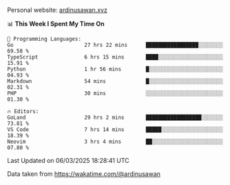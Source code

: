 Personal website: [ardinusawan.xyz](https://ardinusawan.xyz)

<!--START_SECTION:waka-->
📊 **This Week I Spent My Time On** 

```text
💬 Programming Languages: 
Go                       27 hrs 22 mins      █████████████████░░░░░░░░   69.58 % 
TypeScript               6 hrs 15 mins       ████░░░░░░░░░░░░░░░░░░░░░   15.91 % 
Python                   1 hr 56 mins        █░░░░░░░░░░░░░░░░░░░░░░░░   04.93 % 
Markdown                 54 mins             █░░░░░░░░░░░░░░░░░░░░░░░░   02.31 % 
PHP                      30 mins             ░░░░░░░░░░░░░░░░░░░░░░░░░   01.30 % 

🔥 Editors: 
GoLand                   29 hrs 2 mins       ██████████████████░░░░░░░   73.81 % 
VS Code                  7 hrs 14 mins       █████░░░░░░░░░░░░░░░░░░░░   18.39 % 
Neovim                   3 hrs 4 mins        ██░░░░░░░░░░░░░░░░░░░░░░░   07.80 % 
```


 Last Updated on 06/03/2025 18:28:41 UTC
<!--END_SECTION:waka-->
Data taken from https://wakatime.com/@ardinusawan
